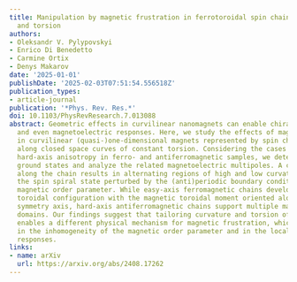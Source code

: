 ```yaml
---
title: Manipulation by magnetic frustration in ferrotoroidal spin chains via curvature
  and torsion
authors:
- Oleksandr V. Pylypovskyi
- Enrico Di Benedetto
- Carmine Ortix
- Denys Makarov
date: '2025-01-01'
publishDate: '2025-02-03T07:51:54.556518Z'
publication_types:
- article-journal
publication: '*Phys. Rev. Res.*'
doi: 10.1103/PhysRevResearch.7.013088
abstract: Geometric effects in curvilinear nanomagnets can enable chiral, anisotropic,
  and even magnetoelectric responses. Here, we study the effects of magnetic frustration
  in curvilinear (quasi-)one-dimensional magnets represented by spin chains arranged
  along closed space curves of constant torsion. Considering the cases of easy- and
  hard-axis anisotropy in ferro- and antiferromagnetic samples, we determine their
  ground states and analyze the related magnetoelectric multipoles. A constant torsion
  along the chain results in alternating regions of high and low curvature, facilitating
  the spin spiral state perturbed by the (anti)periodic boundary conditions on the
  magnetic order parameter. While easy-axis ferromagnetic chains develop a purely
  toroidal configuration with the magnetic toroidal moment oriented along the geometry
  symmetry axis, hard-axis antiferromagnetic chains support multiple magnetic toroidal
  domains. Our findings suggest that tailoring curvature and torsion of a spin chain
  enables a different physical mechanism for magnetic frustration, which can be observed
  in the inhomogeneity of the magnetic order parameter and in the local ferrotoroidal
  responses.
links:
- name: arXiv
  url: https://arxiv.org/abs/2408.17262
---
```

